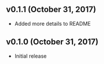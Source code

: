 ## v0.1.1 (October 31, 2017)
- Added more details to README

## v0.1.0 (October 31, 2017)
- Initial release